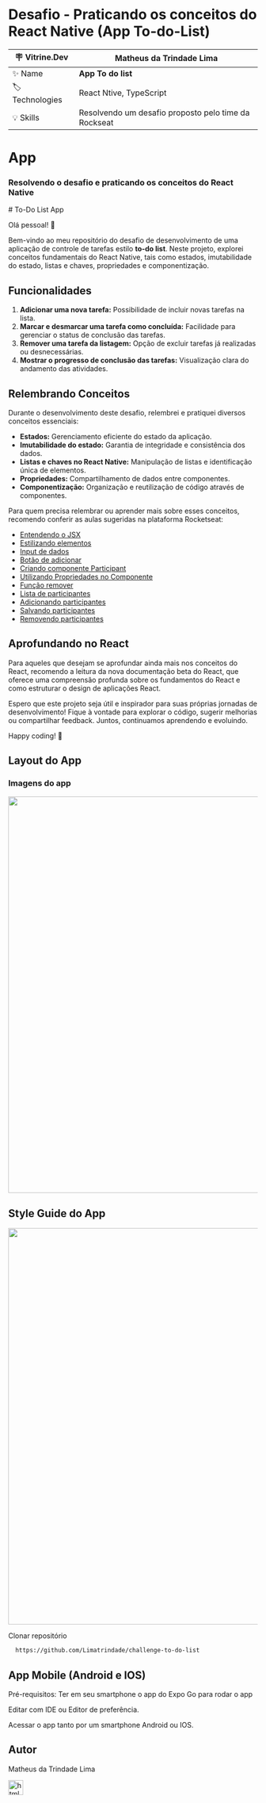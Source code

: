 # Desafio - Praticando os conceitos do React Native (App To-do-List)

| :placard: Vitrine.Dev | Matheus da Trindade Lima                                                                  |
| --------------------- | ----------------------------------------------------------------------------------------- |
| :sparkles: Name       | **App To do list**                                                    |
| :label: Technologies  | React Ntive, TypeScript                                          |
| :bulb: Skills         | Resolvendo um desafio proposto pelo time da Rockseat

# App 

### Resolvendo o desafio e praticando os conceitos do React Native
<p>
    # To-Do List App

Olá pessoal! 👋

Bem-vindo ao meu repositório do desafio de desenvolvimento de uma aplicação de controle de tarefas estilo **to-do list**. Neste projeto, explorei conceitos fundamentais do React Native, tais como estados, imutabilidade do estado, listas e chaves, propriedades e componentização.

## Funcionalidades

1. **Adicionar uma nova tarefa:** Possibilidade de incluir novas tarefas na lista.
2. **Marcar e desmarcar uma tarefa como concluída:** Facilidade para gerenciar o status de conclusão das tarefas.
3. **Remover uma tarefa da listagem:** Opção de excluir tarefas já realizadas ou desnecessárias.
4. **Mostrar o progresso de conclusão das tarefas:** Visualização clara do andamento das atividades.

## Relembrando Conceitos

Durante o desenvolvimento deste desafio, relembrei e pratiquei diversos conceitos essenciais:

- **Estados:** Gerenciamento eficiente do estado da aplicação.
- **Imutabilidade do estado:** Garantia de integridade e consistência dos dados.
- **Listas e chaves no React Native:** Manipulação de listas e identificação única de elementos.
- **Propriedades:** Compartilhamento de dados entre componentes.
- **Componentização:** Organização e reutilização de código através de componentes.

Para quem precisa relembrar ou aprender mais sobre esses conceitos, recomendo conferir as aulas sugeridas na plataforma Rocketseat:

- [Entendendo o JSX](https://app.rocketseat.com.br/node/projeto-01/group/fundamentos-2/lesson/entendendo-o-jsx)
- [Estilizando elementos](https://app.rocketseat.com.br/node/projeto-01/group/fundamentos-2/lesson/estilizando-elementos)
- [Input de dados](https://app.rocketseat.com.br/node/projeto-01/group/fundamentos-2/lesson/input-de-dados)
- [Botão de adicionar](https://app.rocketseat.com.br/node/projeto-01/group/fundamentos-2/lesson/botao-de-adicionar)
- [Criando componente Participant](https://app.rocketseat.com.br/node/projeto-01/group/fundamentos-2/lesson/criando-componente-participant)
- [Utilizando Propriedades no Componente](https://app.rocketseat.com.br/node/projeto-01/group/fundamentos-2/lesson/utilizando-propriedades-no-componente)
- [Função remover](https://app.rocketseat.com.br/node/projeto-01/group/fundamentos-2/lesson/funcao-remover)
- [Lista de participantes](https://app.rocketseat.com.br/node/projeto-01/group/fundamentos-2/lesson/lista-de-participantes)
- [Adicionando participantes](https://app.rocketseat.com.br/node/projeto-01/group/finalizando-o-app/lesson/adicionando-participantes)
- [Salvando participantes](https://app.rocketseat.com.br/node/projeto-01/group/finalizando-o-app/lesson/salvando-participante-no-estado)
- [Removendo participantes](https://app.rocketseat.com.br/node/projeto-01/group/finalizando-o-app/lesson/removendo-participantes)

## Aprofundando no React

Para aqueles que desejam se aprofundar ainda mais nos conceitos do React, recomendo a leitura da nova documentação beta do React, que oferece uma compreensão profunda sobre os fundamentos do React e como estruturar o design de aplicações React.

Espero que este projeto seja útil e inspirador para suas próprias jornadas de desenvolvimento! Fique à vontade para explorar o código, sugerir melhorias ou compartilhar feedback. Juntos, continuamos aprendendo e evoluindo.

Happy coding! 🚀
</p>

## Layout do App

### Imagens do app

<img src="" width="800" />

## Style Guide do App
<img src="" width="800" />

Clonar repositório

```bash
  https://github.com/Limatrindade/challenge-to-do-list
```

## App Mobile (Android e IOS)

Pré-requisitos: Ter em seu smartphone o app do Expo Go para rodar o app

Editar com IDE ou Editor de preferência.

Acessar o app tanto por um smartphone Android ou IOS.

## Autor

Matheus da Trindade Lima

<a href="https://www.linkedin.com/in/matheus-lima-809407191/" target="_blank">
    <img align="center" alt="html" height="30"  src="https://img.shields.io/badge/LinkedIn-0077B5?style=for-the-badge&logo=linkedin&logoColor=white">
</a>
